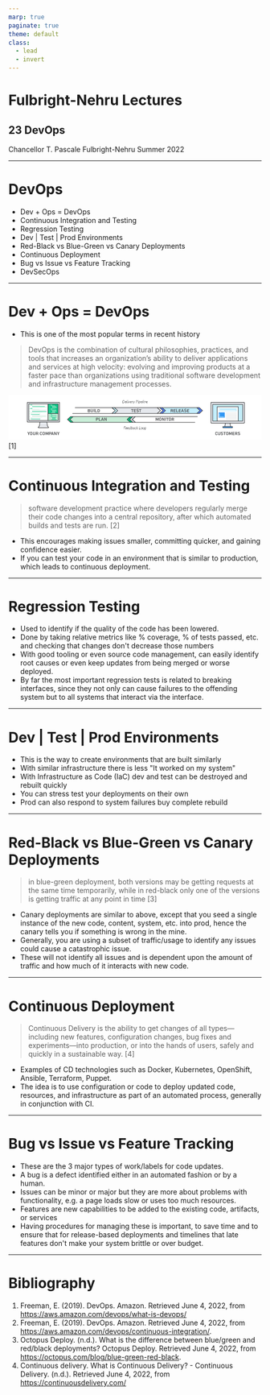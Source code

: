 ```yaml
---
marp: true
paginate: true
theme: default
class:
  - lead
  - invert
---
```


# Fulbright-Nehru Lectures
## 23 DevOps


Chancellor T. Pascale
Fulbright-Nehru
Summer 2022

-------------------------------
# DevOps

- Dev + Ops = DevOps
- Continuous Integration and Testing
- Regression Testing
- Dev | Test | Prod Environments
- Red-Black vs Blue-Green vs Canary Deployments
- Continuous Deployment
- Bug vs Issue vs Feature Tracking
- DevSecOps

-------------------------------
# Dev + Ops = DevOps

- This is one of the most popular terms in recent history
>DevOps is the combination of cultural philosophies, practices, and tools that increases an organization’s ability to deliver applications and services at high velocity: evolving and improving products at a faster pace than organizations using traditional software development and infrastructure management processes.

![w:10000 h:176](./images/DevOps.png)
[1]

-------------------------------
# Continuous Integration and Testing

>software development practice where developers regularly merge their code changes into a central repository, after which automated builds and tests are run. [2]

- This encourages making issues smaller, committing quicker, and gaining confidence easier.
- If you can test your code in an environment that is similar to production, which leads to continuous deployment.

-------------------------------
# Regression Testing

- Used to identify if the quality of the code has been lowered.
- Done by taking relative metrics like % coverage, % of tests passed, etc. and checking that changes don't decrease those numbers
- With good tooling or even source code management, can easily identify root causes or even keep updates from being merged or worse deployed.
- By far the most important regression tests is related to breaking interfaces, since they not only can cause failures to the offending system but to all systems that interact via the interface.

-------------------------------
# Dev | Test | Prod Environments

- This is the way to create environments that are built similarly
- With similar infrastructure there is less "It worked on my system"
- With Infrastructure as Code (IaC) dev and test can be destroyed and rebuilt quickly
- You can stress test your deployments on their own
- Prod can also respond to system failures buy complete rebuild

-------------------------------
# Red-Black vs Blue-Green vs Canary Deployments

>in blue-green deployment, both versions may be getting requests at the same time temporarily, while in red-black only one of the versions is getting traffic at any point in time [3]
- Canary deployments are similar to above, except that you seed a single instance of the new code, content, system, etc. into prod, hence the canary tells you if something is wrong in the mine.
- Generally, you are using a subset of traffic/usage to identify any issues could cause a catastrophic issue.
- These will not identify all issues and is dependent upon the amount of traffic and how much of it interacts with new code.

-------------------------------
# Continuous Deployment

>Continuous Delivery is the ability to get changes of all types—including new features, configuration changes, bug fixes and experiments—into production, or into the hands of users, safely and quickly in a sustainable way. [4]

- Examples of CD technologies such as Docker, Kubernetes, OpenShift, Ansible, Terraform, Puppet.
- The idea is to use configuration or code to deploy updated code, resources, and infrastructure as part of an automated process, generally in conjunction with CI.

-------------------------------
# Bug vs Issue vs Feature Tracking

- These are the 3 major types of work/labels for code updates.
- A bug is a defect identified either in an automated fashion or by a human.
- Issues can be minor or major but they are more about problems with functionality, e.g. a page loads slow or uses too much resources.
- Features are new capabilities to be added to the existing code, artifacts, or services
- Having procedures for managing these is important, to save time and to ensure that for release-based deployments and timelines that late features don't make your system brittle or over budget.

-------------------------------
# Bibliography

1. Freeman, E. (2019). DevOps. Amazon. Retrieved June 4, 2022, from https://aws.amazon.com/devops/what-is-devops/ 
2. Freeman, E. (2019). DevOps. Amazon. Retrieved June 4, 2022, from https://aws.amazon.com/devops/continuous-integration/.
3. Octopus Deploy. (n.d.). What is the difference between blue/green and red/black deployments? Octopus Deploy. Retrieved June 4, 2022, from https://octopus.com/blog/blue-green-red-black.
4. Continuous delivery. What is Continuous Delivery? - Continuous Delivery. (n.d.). Retrieved June 4, 2022, from https://continuousdelivery.com/ 